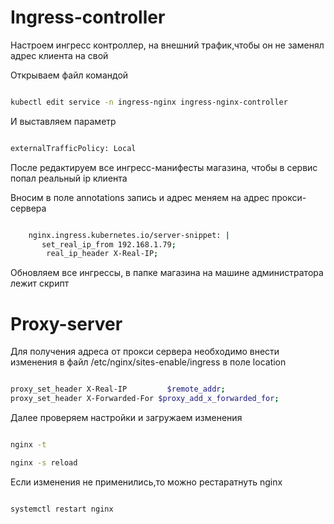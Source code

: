 # Ingress-controller

Настроем ингресс контроллер, на внешний трафик,чтобы он не заменял адрес клиента на свой

Открываем файл командой

```bash

kubectl edit service -n ingress-nginx ingress-nginx-controller

```

И выставляем параметр 

```bash

externalTrafficPolicy: Local

```

После редактируем все ингресс-манифесты магазина, чтобы в сервис попал реальный ip клиента

Вносим в поле annotations запись и адрес меняем на адрес прокси-сервера

```bash

    nginx.ingress.kubernetes.io/server-snippet: |
       set_real_ip_from 192.168.1.79;
        real_ip_header X-Real-IP;


```

Обновляем все ингрессы, в папке магазина на машине администратора лежит скрипт

# Proxy-server

Для получения адреса от прокси сервера необходимо внести изменения в файл /etc/nginx/sites-enable/ingress  в поле location

```bash

proxy_set_header X-Real-IP         $remote_addr;
proxy_set_header X-Forwarded-For $proxy_add_x_forwarded_for;

```

Далее проверяем настройки и загружаем изменения

```bash

nginx -t

nginx -s reload

```

Если изменения не применились,то можно рестаратнуть nginx 

```bash

systemctl restart nginx

```



